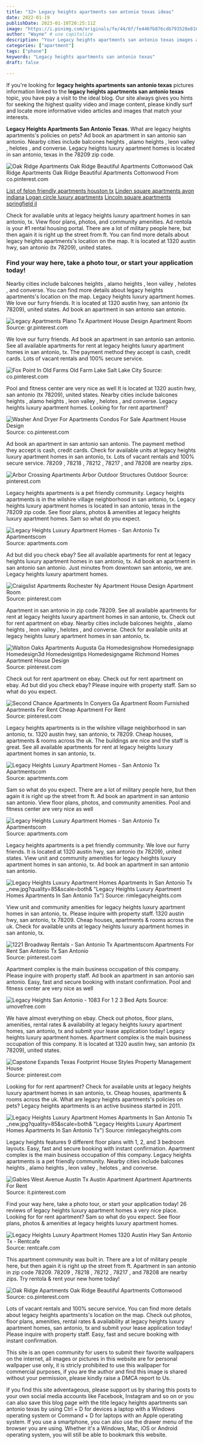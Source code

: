 ```yaml
---
title: "32+ Legacy heights apartments san antonio texas ideas"
date: 2022-01-19
publishDate: 2023-01-10T20:25:11Z
image: "https://i.pinimg.com/originals/fe/44/6f/fe446fb876cdb793528e818d398036ce.jpg"
author: "Wayne" # use capitalize
description: "Your Legacy heights apartments san antonio texas images are ready in this website. Legacy heights apartments san antonio texas are a topic that is being searched for and liked by netizens now. You can Find and Download the Legacy heights apartments san antonio texas files here. Download all royalty-free vectors."
categories: ["apartment"]
tags: ["phone"]
keywords: "Legacy heights apartments san antonio texas"
draft: false

---
```


If you're looking for **legacy heights apartments san antonio texas** pictures information linked to the **legacy heights apartments san antonio texas** topic, you have pay a visit to the ideal  blog.  Our site always  gives you  hints  for seeking  the highest  quality video and image  content, please kindly surf and locate more informative video articles and images  that match your interests.

**Legacy Heights Apartments San Antonio Texas**. What are legacy heights apartments&#039;s policies on pets? Ad book an apartment in san antonio san antonio. Nearby cities include balcones heights , alamo heights , leon valley , helotes , and converse. Legacy heights luxury apartment homes is located in san antonio, texas in the 78209 zip code.

![Oak Ridge Apartments Oak Ridge Beautiful Apartments Cottonwood](https://i.pinimg.com/originals/fe/44/6f/fe446fb876cdb793528e818d398036ce.jpg "Oak Ridge Apartments Oak Ridge Beautiful Apartments Cottonwood")
Oak Ridge Apartments Oak Ridge Beautiful Apartments Cottonwood From co.pinterest.com

[List of felon friendly apartments houston tx](/list-of-felon-friendly-apartments-houston-tx/)
[Linden square apartments avon indiana](/linden-square-apartments-avon-indiana/)
[Logan circle luxury apartments](/logan-circle-luxury-apartments/)
[Lincoln square apartments springfield il](/lincoln-square-apartments-springfield-il/)

Check for available units at legacy heights luxury apartment homes in san antonio, tx. View floor plans, photos, and community amenities. Ad rentola is your #1 rental housing portal. There are a lot of military people here, but then again it is right up the street from ft. You can find more details about legacy heights apartments&#039;s location on the map. It is located at 1320 austin hwy, san antonio (tx 78209), united states.

### Find your way here, take a photo tour, or start your application today!

Nearby cities include balcones heights , alamo heights , leon valley , helotes , and converse. You can find more details about legacy heights apartments&#039;s location on the map. Legacy heights luxury apartment homes. We love our furry friends. It is located at 1320 austin hwy, san antonio (tx 78209), united states. Ad book an apartment in san antonio san antonio.


![Legacy Apartments Plano Tx Apartment House Design Apartment Room](https://i.pinimg.com/600x315/1a/fb/f1/1afbf1cc8f09c3d6dc50bb024262202b.jpg "Legacy Apartments Plano Tx Apartment House Design Apartment Room")
Source: gr.pinterest.com

We love our furry friends. Ad book an apartment in san antonio san antonio. See all available apartments for rent at legacy heights luxury apartment homes in san antonio, tx. The payment method they accept is cash, credit cards. Lots of vacant rentals and 100% secure service.

![Fox Point In Old Farms Old Farm Lake Salt Lake City](https://i.pinimg.com/originals/b3/bd/7e/b3bd7e7cf93df6c1f75709cd4e0d1491.jpg "Fox Point In Old Farms Old Farm Lake Salt Lake City")
Source: co.pinterest.com

Pool and fitness center are very nice as well It is located at 1320 austin hwy, san antonio (tx 78209), united states. Nearby cities include balcones heights , alamo heights , leon valley , helotes , and converse. Legacy heights luxury apartment homes. Looking for for rent apartment?

![Washer And Dryer For Apartments Condos For Sale Apartment House Design](https://i.pinimg.com/600x315/8c/8f/1a/8c8f1a355bc6ea57430ab1573da22e9f.jpg "Washer And Dryer For Apartments Condos For Sale Apartment House Design")
Source: co.pinterest.com

Ad book an apartment in san antonio san antonio. The payment method they accept is cash, credit cards. Check for available units at legacy heights luxury apartment homes in san antonio, tx. Lots of vacant rentals and 100% secure service. 78209 , 78218 , 78212 , 78217 , and 78208 are nearby zips.

![Arbor Crossing Apartments Arbor Outdoor Structures Outdoor](https://i.pinimg.com/736x/9b/31/c0/9b31c048119dcd1b0aed4674248b4752--arbor-apartments.jpg "Arbor Crossing Apartments Arbor Outdoor Structures Outdoor")
Source: pinterest.com

Legacy heights apartments is a pet friendly community. Legacy heights apartments is in the wilshire village neighborhood in san antonio, tx. Legacy heights luxury apartment homes is located in san antonio, texas in the 78209 zip code. See floor plans, photos &amp; amenities at legacy heights luxury apartment homes. Sam so what do you expect.

![Legacy Heights Luxury Apartment Homes - San Antonio Tx Apartmentscom](https://images1.apartments.com/i2/VOzwccBWZaeXfc7a1gZ1POOGzT_oDwUP4Jj-ARrdYo0/117/legacy-heights-luxury-apartment-homes-san-antonio-tx-building-photo.jpg?p=1 "Legacy Heights Luxury Apartment Homes - San Antonio Tx Apartmentscom")
Source: apartments.com

Ad but did you check ebay? See all available apartments for rent at legacy heights luxury apartment homes in san antonio, tx. Ad book an apartment in san antonio san antonio. Just minutes from downtown san antonio, we are. Legacy heights luxury apartment homes.

![Craigslist Apartments Rochester Ny Apartment House Design Apartment Room](https://i.pinimg.com/originals/a2/c0/d5/a2c0d56d3e43b57f46557107f6889447.jpg "Craigslist Apartments Rochester Ny Apartment House Design Apartment Room")
Source: pinterest.com

Apartment in san antonio in zip code 78209. See all available apartments for rent at legacy heights luxury apartment homes in san antonio, tx. Check out for rent apartment on ebay. Nearby cities include balcones heights , alamo heights , leon valley , helotes , and converse. Check for available units at legacy heights luxury apartment homes in san antonio, tx.

![Walton Oaks Apartments Augusta Ga Homedesignshow Homedesignapp Homedesign3d Homedesigntips Homedesigngame Richmond Homes Apartment House Design](https://i.pinimg.com/originals/f9/ff/a9/f9ffa9cb93830d142d902ddea8d50424.jpg "Walton Oaks Apartments Augusta Ga Homedesignshow Homedesignapp Homedesign3d Homedesigntips Homedesigngame Richmond Homes Apartment House Design")
Source: pinterest.com

Check out for rent apartment on ebay. Check out for rent apartment on ebay. Ad but did you check ebay? Please inquire with property staff. Sam so what do you expect.

![Second Chance Apartments In Conyers Ga Apartment Room Furnished Apartments For Rent Cheap Apartment For Rent](https://i.pinimg.com/originals/55/d0/19/55d01999eaca2eea5c2c6c64855cd5c5.jpg "Second Chance Apartments In Conyers Ga Apartment Room Furnished Apartments For Rent Cheap Apartment For Rent")
Source: pinterest.com

Legacy heights apartments is in the wilshire village neighborhood in san antonio, tx. 1320 austin hwy, san antonio, tx 78209. Cheap houses, apartments &amp; rooms across the uk. The buildings are nice and the staff is great. See all available apartments for rent at legacy heights luxury apartment homes in san antonio, tx.

![Legacy Heights Luxury Apartment Homes - San Antonio Tx Apartmentscom](https://images1.apartments.com/i2/2irE-SRKVpoxrZGmZCFQKSgn1QnPhzJRTJocGNbH64Q/111/legacy-heights-luxury-apartment-homes-san-antonio-tx-primary-photo.jpg "Legacy Heights Luxury Apartment Homes - San Antonio Tx Apartmentscom")
Source: apartments.com

Sam so what do you expect. There are a lot of military people here, but then again it is right up the street from ft. Ad book an apartment in san antonio san antonio. View floor plans, photos, and community amenities. Pool and fitness center are very nice as well

![Legacy Heights Luxury Apartment Homes - San Antonio Tx Apartmentscom](https://images1.apartments.com/i2/BlUV-kesa2MuKyixRuYKINlRWIgLPxruuJypq2t0SrE/117/legacy-heights-luxury-apartment-homes-san-antonio-tx-building-photo.jpg?p=1 "Legacy Heights Luxury Apartment Homes - San Antonio Tx Apartmentscom")
Source: apartments.com

Legacy heights apartments is a pet friendly community. We love our furry friends. It is located at 1320 austin hwy, san antonio (tx 78209), united states. View unit and community amenities for legacy heights luxury apartment homes in san antonio, tx. Ad book an apartment in san antonio san antonio.

![Legacy Heights Luxury Apartment Homes Apartments In San Antonio Tx](https://cdngeneralcf.rentcafe.com/dmslivecafe/3/941865/legacy-heights-apartments-san-antonio-office-2%20-%20Copy(1))_new.jpg?quality=85&amp;scale=both&amp; "Legacy Heights Luxury Apartment Homes Apartments In San Antonio Tx")
Source: rimlegacyheights.com

View unit and community amenities for legacy heights luxury apartment homes in san antonio, tx. Please inquire with property staff. 1320 austin hwy, san antonio, tx 78209. Cheap houses, apartments &amp; rooms across the uk. Check for available units at legacy heights luxury apartment homes in san antonio, tx.

![1221 Broadway Rentals - San Antonio Tx Apartmentscom Apartments For Rent San Antonio Tx San Antonio](https://i.pinimg.com/originals/77/18/3f/77183f8f8987d9b4f6a6249aa18be25a.jpg "1221 Broadway Rentals - San Antonio Tx Apartmentscom Apartments For Rent San Antonio Tx San Antonio")
Source: pinterest.com

Apartment complex is the main business occupation of this company. Please inquire with property staff. Ad book an apartment in san antonio san antonio. Easy, fast and secure booking with instant confirmation. Pool and fitness center are very nice as well

![Legacy Heights San Antonio - 1083 For 1 2 3 Bed Apts](https://picturescdn.alndata.com/?pid=edaac2c7-f719-4d09-ac0c-f498b5e43d75&amp;h=385 "Legacy Heights San Antonio - 1083 For 1 2 3 Bed Apts")
Source: umovefree.com

We have almost everything on ebay. Check out photos, floor plans, amenities, rental rates &amp; availability at legacy heights luxury apartment homes, san antonio, tx and submit your lease application today! Legacy heights luxury apartment homes. Apartment complex is the main business occupation of this company. It is located at 1320 austin hwy, san antonio (tx 78209), united states.

![Capstone Expands Texas Footprint House Styles Property Management House](https://i.pinimg.com/originals/cf/f4/af/cff4af4d670353b80ac8f3dbcbc6fbf3.jpg "Capstone Expands Texas Footprint House Styles Property Management House")
Source: pinterest.com

Looking for for rent apartment? Check for available units at legacy heights luxury apartment homes in san antonio, tx. Cheap houses, apartments &amp; rooms across the uk. What are legacy heights apartments&#039;s policies on pets? Legacy heights apartments is an active business started in 2011.

![Legacy Heights Luxury Apartment Homes Apartments In San Antonio Tx](https://cdngeneralcf.rentcafe.com/dmslivecafe/3/941865/legacy-heights-apartments-san-antonio-pool-deck-3(1))_new.jpg?quality=85&amp;scale=both&amp; "Legacy Heights Luxury Apartment Homes Apartments In San Antonio Tx")
Source: rimlegacyheights.com

Legacy heights features 9 different floor plans with 1, 2, and 3 bedroom layouts. Easy, fast and secure booking with instant confirmation. Apartment complex is the main business occupation of this company. Legacy heights apartments is a pet friendly community. Nearby cities include balcones heights , alamo heights , leon valley , helotes , and converse.

![Gables West Avenue Austin Tx Austin Apartment Apartment Apartments For Rent](https://i.pinimg.com/736x/d0/3e/07/d03e07c9e9cb59c03789d6ea74a9526f--austin-texas-plaza.jpg "Gables West Avenue Austin Tx Austin Apartment Apartment Apartments For Rent")
Source: it.pinterest.com

Find your way here, take a photo tour, or start your application today! 26 reviews of legacy heights luxury apartment homes a very nice place. Looking for for rent apartment? Sam so what do you expect. See floor plans, photos &amp; amenities at legacy heights luxury apartment homes.

![Legacy Heights Luxury Apartment Homes 1320 Austin Hwy San Antonio Tx - Rentcafe](https://cdngeneral.rentcafe.com/dmslivecafe/3/941865/p0944642_01_1_PhotoGallery.jpg?width=850&amp;mode=pad&amp;bgcolor=333333&amp;quality=80 "Legacy Heights Luxury Apartment Homes 1320 Austin Hwy San Antonio Tx - Rentcafe")
Source: rentcafe.com

This apartment community was built in. There are a lot of military people here, but then again it is right up the street from ft. Apartment in san antonio in zip code 78209. 78209 , 78218 , 78212 , 78217 , and 78208 are nearby zips. Try rentola &amp; rent your new home today!

![Oak Ridge Apartments Oak Ridge Beautiful Apartments Cottonwood](https://i.pinimg.com/originals/fe/44/6f/fe446fb876cdb793528e818d398036ce.jpg "Oak Ridge Apartments Oak Ridge Beautiful Apartments Cottonwood")
Source: co.pinterest.com

Lots of vacant rentals and 100% secure service. You can find more details about legacy heights apartments&#039;s location on the map. Check out photos, floor plans, amenities, rental rates &amp; availability at legacy heights luxury apartment homes, san antonio, tx and submit your lease application today! Please inquire with property staff. Easy, fast and secure booking with instant confirmation.

This site is an open community for users to submit their favorite wallpapers on the internet, all images or pictures in this website are for personal wallpaper use only, it is stricly prohibited to use this wallpaper for commercial purposes, if you are the author and find this image is shared without your permission, please kindly raise a DMCA report to Us.

If you find this site adventageous, please support us by sharing this posts to your own social media accounts like Facebook, Instagram and so on or you can also save this blog page with the title legacy heights apartments san antonio texas by using Ctrl + D for devices a laptop with a Windows operating system or Command + D for laptops with an Apple operating system. If you use a smartphone, you can also use the drawer menu of the browser you are using. Whether it's a Windows, Mac, iOS or Android operating system, you will still be able to bookmark this website.
